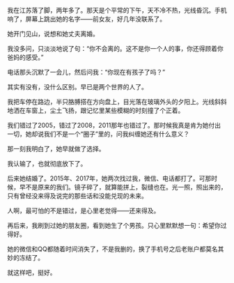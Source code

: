 我在江苏落了脚，两年多了。那天是个平常的下午，天不冷不热，光线昏沉。手机响了，屏幕上跳出她的名字——前女友，好几年没联系了。

她开门见山，说想和她丈夫离婚。

我没多问，只淡淡地说了句：“你不会离的。这不是你一个人的事，你还得顾着你爸妈的感受。”

电话那头沉默了一会儿，然后问我：“你现在有孩子了吗？”

其实有没有，没什么区别。早已是两个世界的人了。

我把车停在路边，半只胳膊搭在方向盘上，目光落在玻璃外头的夕阳上。光线斜斜地洒在车窗上，尘土飞扬，跟记忆里某些模糊的时刻撞了个正着。

我们错过了2005，错过了2008，2011那年也错过了。那时候我真是肯为她付出一切，她却说我们不是一个“圈子”里的，问我纠缠她还有什么意义？

那一刻我明白了，她早就做了选择。

我认输了，也就彻底放下了。

后来她结婚了。2015年、2017年，她两次找过我，微信、电话都打了。可那时候，早不是原来的我们。镜子碎了，就算能拼上，裂缝也在。光一照，照出来的，只有曾经没来得及说完的那些话和没能兑现的未来。

人啊，最可怕的不是错过，是心里老觉得——还来得及。

再后来，我刷到过她的朋友圈，看到她生了个男孩。只心里默默想一句：希望你过得好。

她的微信和QQ都随着时间消失了，不是我删的，换了手机号之后老账户都莫名其妙的冻结了。

就这样吧，挺好。

